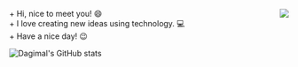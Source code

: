 <p>
  <img src="https://i.pinimg.com/originals/f0/f0/d9/f0f0d932d6e39c7af5aa305cbd8da735.gif" align="right">
  + Hi, nice to meet you! 😄 <br>
  + I love creating new ideas using technology. 💻 <br>
  + Have a nice day! 😉
</p>

![Dagimal's GitHub stats](https://github-readme-stats.vercel.app/api?username=dagimal&show_icons=true&theme=default&count_private=true)
